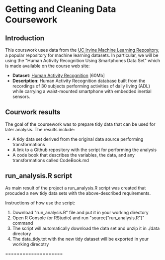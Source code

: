 # Getting and Cleaning Data Coursework

## Introduction

This courswork uses data from
the <a href="http://archive.ics.uci.edu/ml/datasets/Human+Activity+Recognition+Using+Smartphones">UC Irvine Machine
Learning Repository</a>, a popular repository for machine learning
datasets. In particular, we will be using the "Human Activity Recognition Using Smartphones Data Set" which is made available on
the course web site:

* <b>Dataset</b>: <a href="https://d396qusza40orc.cloudfront.net/getdata%2Fprojectfiles%2FUCI%20HAR%20Dataset.zip ">Human Activity Recognition</a> [60Mb]
* <b>Description</b>: Human Activity Recognition database built from the recordings of 30 subjects performing activities of daily living (ADL) while carrying a waist-mounted smartphone with embedded inertial sensors.

## Courwork results

The goal of the coursework was to prepare tidy data that can be used for later analysis. The results include:

* A tidy data set derived from the original data source performing transformations
* A link to a Github repository with the script for performing the analysis 
* A code book that describes the variables, the data, and any transformations called CodeBook.md 

## run_analysis.R script

As main result of the project a run_analysis.R script was created that procuded a new tidy data sets with the above-described requirements.

Instructions of how use the script:

<ol>
<li>Download "run_analysis.R" file and put it in your working directory </li>
<li> Open R Console (or RStudio) and run "source("run_analysis.R")" command </li>
<li> The script will automatically download the data set and unzip it in ./data directory </li>
<li> The data_tidy.txt with the new tidy dataset will be exported in your working direcotry </li>
</ol>

====================

